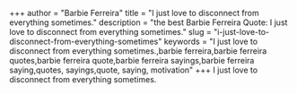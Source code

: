 +++
author = "Barbie Ferreira"
title = "I just love to disconnect from everything sometimes."
description = "the best Barbie Ferreira Quote: I just love to disconnect from everything sometimes."
slug = "i-just-love-to-disconnect-from-everything-sometimes"
keywords = "I just love to disconnect from everything sometimes.,barbie ferreira,barbie ferreira quotes,barbie ferreira quote,barbie ferreira sayings,barbie ferreira saying,quotes, sayings,quote, saying, motivation"
+++
I just love to disconnect from everything sometimes.
